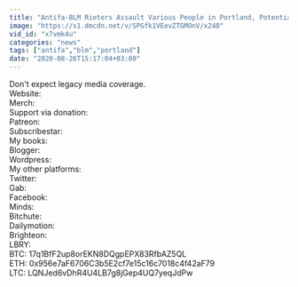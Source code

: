 ```yaml
---
title: "Antifa-BLM Rioters Assault Various People in Portland, Potentially Kill One of Them"
image: "https://s1.dmcdn.net/v/SPGfk1VEevZTGMOnV/x240"
vid_id: "x7vmk4u"
categories: "news"
tags: ["antifa","blm","portland"]
date: "2020-08-26T15:17:04+03:00"
---
```

Don't expect legacy media coverage.  <br>Website:   <br>Merch:   <br>Support via donation:  <br>Patreon:   <br>Subscribestar:   <br>My books:  <br>Blogger:   <br>Wordpress:   <br>My other platforms:  <br>Twitter:   <br>Gab:   <br>Facebook:   <br>Minds:   <br>Bitchute:   <br>Dailymotion:   <br>Brighteon:   <br>LBRY:   <br>BTC: 17q1BfF2up8orEKN8DQgpEPX83RfbAZ5QL  <br>ETH: 0x956e7aF6706C3b5E2cf7e15c16c7018c4f42aF79  <br>LTC: LQNJed6vDhR4U4LB7g8jGep4UQ7yeqJdPw
